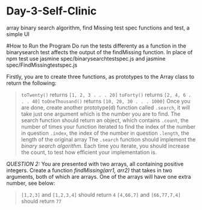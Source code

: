 # Day-3-Self-Clinic
array binary search algorithm, find Missing test spec functions and test, a simple UI

#How to Run the Program
Do run the tests differenty as a function in the binarysearch test affects the output of the findMissing function.
In place of npm test use 
jasmine spec/binarysearchtestspec.js and
jasmine spec/FindMissingtestspec.js

Firstly, you are to create three functions, as prototypes to the Array class to return the following:
>`toTwenty()` returns `[1, 2, 3 . . . 20]`
>`toForty()` returns `[2, 4, 6 . . . 40]`
>`toOneThousand()` returns `[10, 20, 30 . . . 1000]`
Once you are done, create another prototype(d) function called `.search`, it will take just one argument which is the number you are to find. The search function should return an object, which contains
>`.count`, the number of times your function iterated to find the index of the number in question
>`.index`, the index of the number in question
>`.length`, the length of the original array
The `.search` function should implement the *binary search algorithm*. Each time you iterate, you should increase the count, to test how efficient your implementation is.




*QUESTION 2:*
You are presented with two arrays, all containing positive integers. Create a function *findMissing(arr1, arr2)* that takes in two arguments, both of which are arrays. One of the arrays will have one extra number, see below:
>`[1,2,3]` and `[1,2,3,4]` should return `4`
>`[4,66,7]` and `[66,77,7,4]` should return `77`



